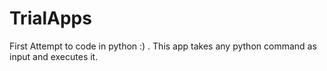 TrialApps
=========

First Attempt to code in python :) . This app takes any python command as input and executes it.